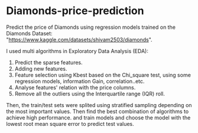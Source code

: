 # Diamonds-price-prediction
Predict the price of Diamonds using regression models trained on the Diamonds Dataset: "https://www.kaggle.com/datasets/shivam2503/diamonds".

I used multi algorithms in Exploratory Data Analysis (EDA):
  1. Predict the sparse features.
  2. Adding new features.
  3. Feature selection using Kbest based on the Chi_square test, using some regression models, information Gain, correlation..etc.
  4. Analyse features' relation with the price columns.
  5. Remove all the outliers using the Interquartile range (IQR) roll.
  
Then, the train/test sets were splited using stratified sampling depending on the most important values. 
Then find the best combination of algorithms to achieve high performance.
and train models and choose the model with the lowest root mean square error to predict test values. 
